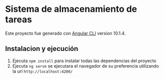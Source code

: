 # Sistema de almacenamiento de tareas

Este proyecto fue generado con  [Angular CLI](https://github.com/angular/angular-cli) version 10.1.4.

## Instalacion y ejecución

 1. Ejecuta  `npm install` para instalar todas las dependencias del proyecto
 2. Ejecuta   `ng serve` se ejecutara el navegador de su preferencia utilizando la url `http://localhost:4200/`
